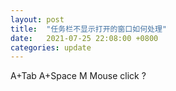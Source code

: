 ```yaml
---
layout: post
title:  "任务栏不显示打开的窗口如何处理"
date:   2021-07-25 22:08:00 +0800
categories: update
---
```

A+Tab 
A+Space
M
Mouse click
?
